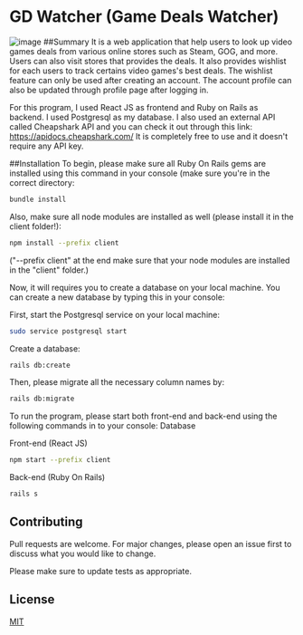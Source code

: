 # GD Watcher (Game Deals Watcher)
![image](https://user-images.githubusercontent.com/64029918/181631744-a5aca872-256c-46cb-bad2-d418e4d2b04d.png)
##Summary
It is a web application that help users to look up video games deals from various online stores such as Steam, GOG, and more. Users can also visit stores that provides the deals. It also provides wishlist for each users to track certains video games's best deals. The wishlist feature can only be used after creating an account. The account profile can also be updated through profile page after logging in. 

For this program, I used React JS as frontend and Ruby on Rails as backend. I used Postgresql as my database.
I also used an external API called Cheapshark API and you can check it out through this link: https://apidocs.cheapshark.com/
It is completely free to use and it doesn't require any API key.

##Installation
To begin, please make sure all Ruby On Rails gems are installed using this command in your console (make sure you're in the correct directory:
```bash
bundle install
```
Also, make sure all node modules are installed as well (please install it in the client folder!):
```bash
npm install --prefix client
```
("--prefix client" at the end make sure that your node modules are installed in the "client" folder.)

Now, it will requires you to create a database on your local machine. You can create a new database by typing this in your console:

First, start the Postgresql service on your local machine:
```bash
sudo service postgresql start
```
Create a database:
```bash
rails db:create
```
Then, please migrate all the necessary column names by:
```bash
rails db:migrate
```

To run the program, please start both front-end and back-end using the following commands in to your console:
Database

Front-end (React JS)
```bash
npm start --prefix client
```
Back-end (Ruby On Rails)
```bash
rails s
```

## Contributing
Pull requests are welcome. For major changes, please open an issue first to discuss what you would like to change.

Please make sure to update tests as appropriate.

## License
[MIT](https://choosealicense.com/licenses/mit/)

